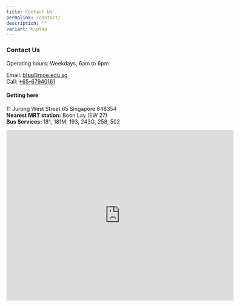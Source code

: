 ```yaml
---
title: Contact Us
permalink: /contact/
description: ""
variant: tiptap
---
```

<h3><strong>Contact Us</strong></h3>
<p>Operating hours: Weekdays, 6am to 6pm</p>
<p>Email: <a href="mailto:blss@moe.edu.sg" rel="noopener noreferrer nofollow" target="_blank">blss@moe.edu.sg</a>
<br>Call: <a href="tel:+6567940161" rel="noopener noreferrer nofollow" target="_blank">+65-67940161</a>
</p>
<h4><strong>Getting here</strong></h4>
<p>11 Jurong West Street 65 Singapore 648354
<br><strong>Nearest MRT station:</strong> Boon Lay (EW 27)
<br><strong>Bus Services: </strong>181, 181M, 193, 243G, 258, 502</p>
<div class="iframe-wrapper">
<iframe style="border:0;" height="450" width="600" allowfullscreen="true" frameborder="0" src="https://www.google.com/maps/embed?pb=!1m18!1m12!1m3!1d3988.7217959823197!2d103.69969831475404!3d1.3433220990202652!2m3!1f0!2f0!3f0!3m2!1i1024!2i768!4f13.1!3m3!1m2!1s0x31da0f94472b6373%3A0xce93286b8d47d49d!2sBoon%20Lay%20Secondary%20School!5e0!3m2!1sen!2ssg!4v1671694736555!5m2!1sen!2ssg"></iframe>
</div>
<p></p>